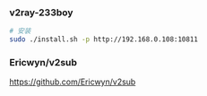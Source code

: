 
### v2ray-233boy

```bash
# 安装
sudo ./install.sh -p http://192.168.0.108:10811
```

###  Ericwyn/v2sub

https://github.com/Ericwyn/v2sub